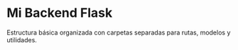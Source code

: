 ﻿# Mi Backend Flask

Estructura básica organizada con carpetas separadas para rutas, modelos y utilidades.
